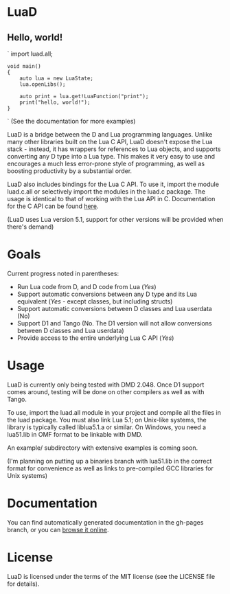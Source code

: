 LuaD
============================================
Hello, world!
--------------------------------------------
`
	import luad.all;

	void main()
	{
		auto lua = new LuaState;
		lua.openLibs();
		
		auto print = lua.get!LuaFunction("print");
		print("hello, world!");
	}
`
(See the documentation for more examples)

LuaD is a bridge between the D and Lua programming languages. Unlike many other libraries built on the Lua C API, LuaD doesn't expose the Lua stack - instead, it has wrappers for references to Lua objects, and supports converting any D type into a Lua type. This makes it very easy to use and encourages a much less error-prone style of programming, as well as boosting productivity by a substantial order.

LuaD also includes bindings for the Lua C API. To use it, import the module luad.c.all or selectively import the modules in the luad.c package. The usage is identical to that of working with the Lua API in C. Documentation for the C API can be found [here](http://www.lua.org/manual/5.1/manual.html).

(LuaD uses Lua version 5.1, support for other versions will be provided when there's demand)

Goals
============================================
Current progress noted in parentheses:
 - Run Lua code from D, and D code from Lua (*Yes*)
 - Support automatic conversions between any D type and its Lua equivalent (*Yes* - except classes, but including structs)
 - Support automatic conversions between D classes and Lua userdata (No)
 - Support D1 and Tango (No. The D1 version will not allow conversions between D classes and Lua userdata)
 - Provide access to the entire underlying Lua C API (*Yes*)

Usage
============================================
LuaD is currently only being tested with DMD 2.048. Once D1 support comes around, testing will be done on other compilers as well as with Tango.

To use, import the luad.all module in your project and compile all the files in the luad package. You must also link Lua 5.1; on Unix-like systems, the library is typically called liblua5.1.a or similar. On Windows, you need a lua51.lib in OMF format to be linkable with DMD.

An example/ subdirectory with extensive examples is coming soon.

(I'm planning on putting up a binaries branch with lua51.lib in the correct format for convenience as well as links to pre-compiled GCC libraries for Unix systems)

Documentation
============================================
You can find automatically generated documentation in the gh-pages branch, or you can [browse it online](http://jakobovrum.github.com/LuaD/).

License
============================================
LuaD is licensed under the terms of the MIT license (see the LICENSE file for details).